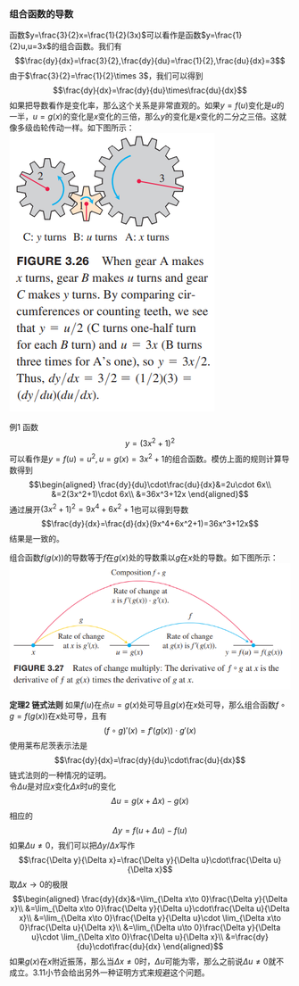 ### 组合函数的导数
函数$y=\frac{3}{2}x=\frac{1}{2}(3x)$可以看作是函数$y=\frac{1}{2}u,u=3x$的组合函数。我们有
$$\frac{dy}{dx}=\frac{3}{2},\frac{dy}{du}=\frac{1}{2},\frac{du}{dx}=3$$
由于$\frac{3}{2}=\frac{1}{2}\times 3$，我们可以得到
$$\frac{dy}{dx}=\frac{dy}{du}\times\frac{du}{dx}$$
如果把导数看作是变化率，那么这个关系是非常直观的。如果$y=f(u)$变化是$u$的一半，$u=g(x)$的变化是$x$变化的三倍，那么$y$的变化是$x$变化的二分之三倍。这就像多级齿轮传动一样。如下图所示：  
![](060.010.png)

例1 函数
$$y=(3x^2+1)^2$$
可以看作是$y=f(u)=u^2,u=g(x)=3x^2+1$的组合函数。模仿上面的规则计算导数得到
$$\begin{aligned}
\frac{dy}{du}\cdot\frac{du}{dx}&=2u\cdot 6x\\
&=2(3x^2+1)\cdot 6x\\
&=36x^3+12x
\end{aligned}$$
通过展开$(3x^2+1)^2=9x^4+6x^2+1$也可以得到导数
$$\frac{dy}{dx}=\frac{d}{dx}(9x^4+6x^2+1)=36x^3+12x$$
结果是一致的。

组合函数$f(g(x))$的导数等于$f$在$g(x)$处的导数乘以$g$在$x$处的导数。如下图所示：  
![](060.020.png)

**定理2 链式法则** 如果$f(u)$在点$u=g(x)$处可导且$g(x)$在$x$处可导，那么组合函数$f\circ g=f(g(x))$在$x$处可导，且有
$$(f\circ g)'(x)=f'(g(x))\cdot g'(x)$$
使用莱布尼茨表示法是
$$\frac{dy}{dx}=\frac{dy}{du}\cdot\frac{du}{dx}$$
链式法则的一种情况的证明。  
令$\Delta u$是对应$x$变化$\Delta x$时$u$的变化
$$\Delta u=g(x+\Delta x)-g(x)$$
相应的
$$\Delta y=f(u+\Delta u)-f(u)$$
如果$\Delta u\neq 0$，我们可以把$\Delta y/\Delta x$写作
$$\frac{\Delta y}{\Delta x}=\frac{\Delta y}{\Delta u}\cdot\frac{\Delta u}{\Delta x}$$
取$\Delta x\to 0$的极限
$$\begin{aligned}
\frac{dy}{dx}&=\lim_{\Delta x\to 0}\frac{\Delta y}{\Delta x}\\
&=\lim_{\Delta x\to 0}\frac{\Delta y}{\Delta u}\cdot\frac{\Delta u}{\Delta x}\\
&=\lim_{\Delta x\to 0}\frac{\Delta y}{\Delta u}\cdot \lim_{\Delta x\to 0}\frac{\Delta u}{\Delta x}\\
&=\lim_{\Delta u\to 0}\frac{\Delta y}{\Delta u}\cdot \lim_{\Delta x\to 0}\frac{\Delta u}{\Delta x}\\
&=\frac{dy}{du}\cdot\frac{du}{dx}
\end{aligned}$$
如果$g(x)$在$x$附近振荡，那么当$\Delta x\neq 0$时，$\Delta u$可能为零，那么之前说$\Delta u\neq 0$就不成立。3.11小节会给出另外一种证明方式来规避这个问题。

